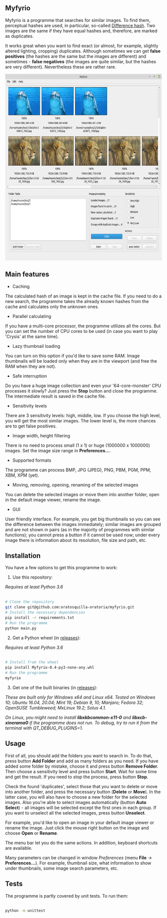 ## Myfyrio

Myfyrio is a programme that searches for similar images. To find them, perceptual hashes are used, in particular, so-called [Difference hash](https://www.hackerfactor.com/blog/index.php?/archives/529-Kind-of-Like-That.html). Two images are the same if they have equal hashes and, therefore, are marked as duplicates.

It works great when you want to find exact (or almost, for example, slightly altered lighting, cropping) duplicates. Although sometimes we can get **false positives** (the hashes are the same but the images are different) and sometimes - **false negatives** (the images are quite similar, but the hashes are very different). Nevertheless these are rather rare.

<p align="center">
  <img height="600" src="docs/resources/gui.png">
</p>

## Main features

- Caching

The calculated hash of an image is kept in the cache file. If you need to do a new search, the programme takes the already known hashes from the cache and calculates only the unknown ones.

- Parallel calculating

If you have a multi-core processor, the programme utilizes all the cores. But you can set the number of CPU cores to be used (in case you want to play 'Crysis' at the same time).

- Lazy thumbnail loading

You can turn on this option if you'd like to save some RAM. Image thumbnails will be loaded only when they are in the viewport (and free the RAM when they are not).

- Safe interruption

Do you have a huge image collection and even your '64-core-monster' CPU processes it slowly? Just press the **Stop** button and close the programme. The intermediate result is saved in the cache file.

- Sensitivity levels

There are 3 sensitivity levels: high, middle, low. If you choose the high level, you will get the most similar images. The lower level is, the more chances are to get false positives.

- Image width, height filtering

There is no need to process small (1 x 1) or huge (1000000 x 1000000) images. Set the image size range in **Preferences...**.

- Supported formats

The programme can process BMP, JPG (JPEG), PNG, PBM, PGM, PPM, XBM, XPM (yet).

- Moving, removing, opening, renaming of the selected images

You can delete the selected images or move them into another folder, open in the default image viewer, rename the image.

- GUI

User friendly interface. For example, you get big thumbnails so you can see the difference between the images immediately; similar images are grouped and are not shown in pairs (as in the majority of programmes with similar functions); you cannot press a button if it cannot be used now; under every image there is information about its resolution, file size and path, etc.

## Installation

You have a few options to get this programme to work:

1. Use this repository:

*Requires at least Python 3.6*

```bash

# Clone the repository
git clone git@github.com:oratosquilla-oratoria/myfyrio.git
# Install the necessary dependencies
pip install -r requirements.txt
# Run the programme
python main.py

```

2. Get a Python wheel (in [releases](https://github.com/oratosquilla-oratoria/myfyrio/releases)):

*Requires at least Python 3.6*

```bash

# Install from the wheel
pip install Myfyrio-0.4-py3-none-any.whl
# Run the programme
myfyrio

```

3. Get one of the built binaries (in [releases](https://github.com/oratosquilla-oratoria/myfyrio/releases)):

*These are built only for Windows x64 and Linux x64. Tested on Windows 10; Ubuntu 16.04, 20.04; Mint 19; Debian 9, 10; Manjaro; Fedora 32; OpenSUSE Tumbleweed; MxLinux 19.2; Solus 4.1.*

*On Linux, you might need to install **libxkbcommon-x11-0** and **libxcb-xinerama0** if the programme does not run. To debug, try to run it from the terminal with QT_DEBUG_PLUGINS=1.*

## Usage

First of all, you should add the folders you want to search in. To do that, press button **Add Folder** and add as many folders as you need. If you have added some folder by mistake, choose it and press button **Remove Folder**. Then choose a sensitivity level and press button **Start**. Wait for some time and get the result. If you need to stop the process, press button **Stop**.

Check the found 'duplicates', select those that you want to delete or move into another folder, and press the necessary button (**Delete** or **Move**). In the latter case, you will also have to choose a new folder for the selected images. Also you're able to select images automatically (button **Auto Select**) - all images will be selected except the first ones in each group. If you want to unselect all the selected images, press button **Unselect**.

For example, you'd like to open an image in your default image viewer or rename the image. Just click the mouse right button on the image and choose **Open** or **Rename**.

The menu bar let you do the same actions. In addition, keyboard shortcuts are available.

Many parameters can be changed in window *Preferences* (menu **File** -> **Preferences...**). For example, thumbnail size, what information to show under thumbnails, some image search parameters, etc.

## Tests

The programme is partly covered by unit tests. To run them:

```bash

python -m unittest

```

